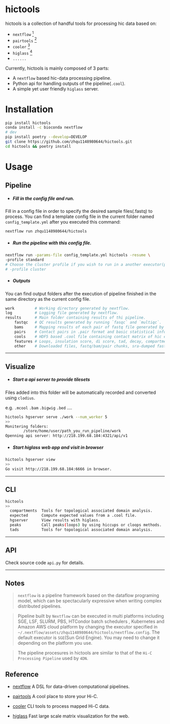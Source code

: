# hictools

hictools is a collection of handful tools for processing hic data based on:

- `nextflow` [<sup>1</sup>](#1)
- `pairtools` [<sup>2</sup>](#2)
- `cooler` [<sup>3</sup>](#3)
- `higlass` [<sup>4</sup>](#4)
- `......`

Currently, hictools is mainly composed of 3 parts:

- A `nextflow` based hic-data processing pipeline.
- Python api for handling outputs of the pipeline(`.cool`).
- A simple yet user friendly `higlass` server.


# Installation

```bash
pip install hictools
conda install -c bioconda nextflow
# dev
pip install poetry --develop=DEVELOP
git clone https://github.com/zhqu1148980644/hictools.git
cd hictools && poetry install
```


# Usage

## Pipeline

- #####  Fill in the config file and run.

 Fill in a config file in order to  specify the desired sample files(.fastq) to process.
You can find a template config file in the current folder named `config_template.yml` after you executed this command:

```bash
nextflow run zhqu1148980644/hictools
```

- ##### Run the pipeline with this config file.

```bash
nextflow run -params-file config_template.yml hictools -resume \
-profile standard
# Choose the cluster profile if you wish to run in a another executor(platform).
# -profile cluster
```
 
- ##### Outputs

You can find output folders after the execution of pipeline finished in the same directory as the current config file.

```bash
work         # Working directory generated by nextflow.
log          # Logging file generated by nextflow.
results      # Main folder containing results of thi pipeline.
    fastqc   # QC results generated by running `fasqc` and `multiqc`.
    bams     # Mapping results of each pair of fastq file generated by `bwa`.
    pairs    # Contact pairs in .pair format and basic statistical info generated by `pairtools`.
    cools    # HDF5 based .cool file containing contact matrix of hic experiment generated by `cooler`.
    features # Loops, insulation score, di score, tad, decay, compartment.
    other    # Downloaded files, fastq/bam/pair chunks, sra-dumped fastqs and enzyme-digested .bed file.
```

***

## Visualize

- ##### Start a api server to provide tilesets

Files added into this folder will be automatically recorded and converted using `clodius`.

e.g. `.mcool` `.bam` `.bigwig` `.bed` ....

```bash
hictools hgserver serve ./work --num_worker 5
>>
Monitering folders:
        /store/home/user/path_you_run_pipeline/work
Openning api server: http://218.199.68.184:4321/api/v1
```

- ##### Start higlass web app and visit in browser

```bash
hictools hgserver view
>>
Go visit http://218.199.68.184:6666 in browser.
```

***

## CLI

```bash
hictools
>>
  compartments  Tools for topological associated domain analysis.
  expected      Compute expected values from a .cool file.
  hgserver      View results with higlass.
  peaks         Call peaks(loops) by using hiccups or cloops methods.
  tads          Tools for topological associated domain analysis.
```

***

## API

Check source code `api.py` for details.

---

## Notes

> `nextflow` is a pipeline framework based on the dataflow programing model, which can be spectacularly expressive when writing complex distributed pipelines.

> Pipeline built by `Nextflow` can be executed in multi platforms including SGE, LSF, SLURM, PBS, HTCondor batch schedulers , Kubernetes and Amazon AWS cloud platform by changing the executor specified in `~/.nextflow/assets/zhqu1148980644/hictools/nextflow.config`. The default executor is `SGE`(Sun Grid Engine). You may need to change it depending on the platform you use.

> The pipeline procesures in hictools are similar to that of the `Hi-C Processing Pipeline` used by `4DN`.

 ## Reference

- [nextflow](https://github.com/nextflow-io/nextflow "nextflow") A DSL for data-driven computational pipelines. <a class="anchor" id="1"></a>

- [pairtools](https://github.com/mirnylab/cooler "pairtools") A cool place to store your Hi-C. <a class="anchor" id="2"></a>

- [cooler](https://github.com/mirnylab/pairtools "cooler") CLI tools to process mapped Hi-C data. <a class="anchor" id="3"></a>

- [higlass](https://github.com/higlass/higlass "higlass") Fast large scale matrix visualization for the web. <a class="anchor" id="4"></a>
